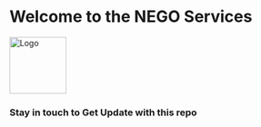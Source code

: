 # Welcome to the NEGO Services
<img src = "/favicon.png" alt="Logo" width="100" height="100">
<h3>Stay in touch to Get Update with this repo</h3>